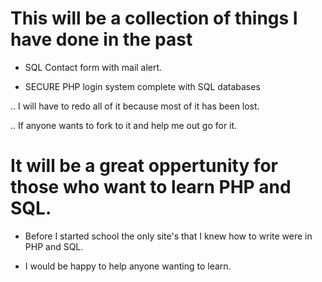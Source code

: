 # This will be a collection of things I have done in the past

- SQL Contact form with mail alert.

- SECURE PHP login system complete with SQL databases

 .. I will have to redo all of it because most of it has been lost.

 .. If anyone wants to fork to it and help me out go for it.

# It will be a great oppertunity for those who want to learn PHP and SQL.

- Before I started school the only site's that I knew how to write were in PHP and SQL.

- I would be happy to help anyone wanting to learn.
